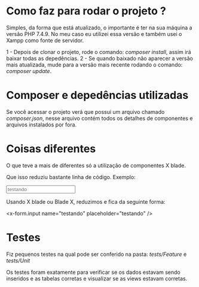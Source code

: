  # Como faz para rodar o projeto ? 
 Simples, da forma que está atualizado, o importante é ter na sua máquina a versão PHP 7.4.9. No meu caso eu utilizei essa versão e também usei o Xampp como fonte de servidor.
 
 1 - Depois de clonar o projeto, rode o comando: *composer install*, assim irá baixar todas as depedências. 
 2 - Se quando baixado não aparecer a versão mais atualizada, mude para a versão mais recente rodando o comando: *composer update*.
 
 # Composer e depedências utilizadas
 Se você acessar o projeto verá que possui um arquivo chamado *composer.json*, nesse arquivo contém todos os detalhes de componentes e arquivos instalados por fora. 
 
 # Coisas diferentes 
 O que teve a mais de diferentes só a utilização de componentes X blade. 
 
 Que isso reduziu bastante linha de código. Exemplo: 
 
 <input type="text" name="testando" placeholder="testando" class="form-control"></input>
 
 Usando X blade ou Blade X, reduzimos e fica da seguinte forma: 
 
 <x-form.input name="testando" placeholder="testando" />
 
 # Testes 
 
 Fiz pequenos testes na qual pode ser conferido na pasta: *tests/Feature* e *tests/Unit* 
 
 Os testes foram exatamente para verificar se os dados estavam sendo inseridos e as tabelas corretas e visualizar se as views estavam corretas. 
 
 
